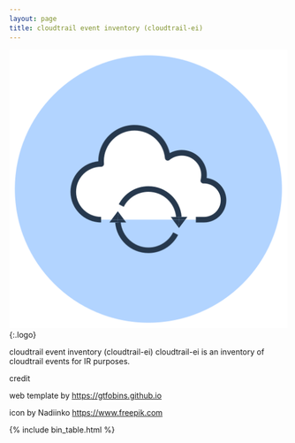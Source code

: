 ```yaml
---
layout: page
title: cloudtrail event inventory (cloudtrail-ei)
---
```


![logo](/assets/logo.png){:.logo}

cloudtrail event inventory (cloudtrail-ei)
cloudtrail-ei is an inventory of cloudtrail events for IR purposes.

credit

web template by https://gtfobins.github.io

icon by Nadiinko https://www.freepik.com

{% include bin_table.html %}
